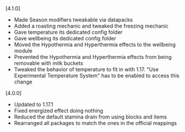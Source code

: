 [4.1.0]
- Made Season modifiers tweakable via datapacks
- Added a roasting mechanic and tweaked the freezing mechanic
- Gave temperature its dedicated config folder
- Gave wellbeing its dedicated config folder
- Moved the Hypothermia and Hyperthermia effects to the wellbeing module
- Prevented the Hypothermia and Hyperthermia effects from being removable with milk buckets
- Tweaked the behavior of temperature to fit in with 1.17. "Use Experimental Temperature System" has to be enabled to access this change

[4.0.0]
- Updated to 1.17.1
- Fixed energized effect doing nothing
- Reduced the default stamina drain from using blocks and items
- Rearranged all packages to match the ones in the official mappings